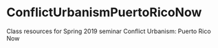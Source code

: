 # ConflictUrbanismPuertoRicoNow
Class resources for Spring 2019 seminar Conflict Urbanism: Puerto Rico Now 
